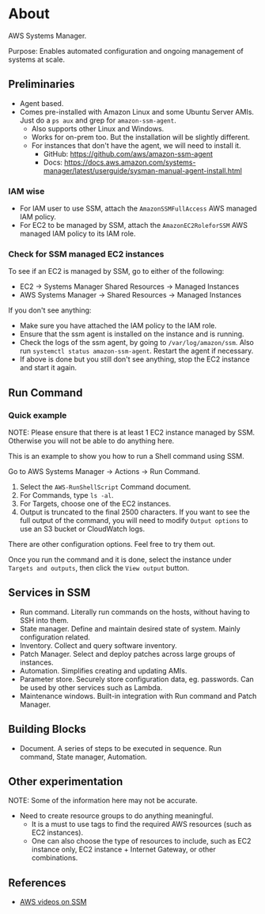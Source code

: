 # About

AWS Systems Manager.

Purpose: Enables automated configuration and ongoing management of systems at scale.

## Preliminaries

- Agent based.
- Comes pre-installed with Amazon Linux and some Ubuntu Server AMIs. Just do a `ps aux` and grep for `amazon-ssm-agent`.
  - Also supports other Linux and Windows.
  - Works for on-prem too. But the installation will be slightly different.
  - For instances that don't have the agent, we will need to install it.
    - GitHub: https://github.com/aws/amazon-ssm-agent
    - Docs: https://docs.aws.amazon.com/systems-manager/latest/userguide/sysman-manual-agent-install.html

### IAM wise

- For IAM user to use SSM, attach the `AmazonSSMFullAccess` AWS managed IAM policy.
- For EC2 to be managed by SSM, attach the `AmazonEC2RoleforSSM` AWS managed IAM policy to its IAM role.

### Check for SSM managed EC2 instances

To see if an EC2 is managed by SSM, go to either of the following:

- EC2 -> Systems Manager Shared Resources -> Managed Instances
- AWS Systems Manager -> Shared Resources -> Managed Instances

If you don't see anything:

- Make sure you have attached the IAM policy to the IAM role.
- Ensure that the ssm agent is installed on the instance and is running.
- Check the logs of the ssm agent, by going to `/var/log/amazon/ssm`. Also run `systemctl status amazon-ssm-agent`. Restart the agent if necessary.
- If above is done but you still don't see anything, stop the EC2 instance and start it again.


## Run Command

### Quick example

NOTE: Please ensure that there is at least 1 EC2 instance managed by SSM. Otherwise you will not be able to do anything here.

This is an example to show you how to run a Shell command using SSM.

Go to AWS Systems Manager -> Actions -> Run Command.

1. Select the `AWS-RunShellScript` Command document.
2. For Commands, type `ls -al`.
3. For Targets, choose one of the EC2 instances.
4. Output is truncated to the final 2500 characters. If you want to see the full output of the command, you will need to modify `Output options` to use an S3 bucket or CloudWatch logs.

There are other configuration options. Feel free to try them out.

Once you run the command and it is done, select the instance under `Targets and outputs`, then click the `View output` button.


## Services in SSM

- Run command. Literally run commands on the hosts, without having to SSH into them.
- State manager. Define and maintain desired state of system. Mainly configuration related.
- Inventory. Collect and query software inventory.
- Patch Manager. Select and deploy patches across large groups of instances.
- Automation. Simplifies creating and updating AMIs.
- Parameter store. Securely store configuration data, eg. passwords. Can be used by other services such as Lambda.
- Maintenance windows. Built-in integration with Run command and Patch Manager.


## Building Blocks

- Document. A series of steps to be executed in sequence. Run command, State manager, Automation.


## Other experimentation

NOTE: Some of the information here may not be accurate.

- Need to create resource groups to do anything meaningful.
  - It is a must to use tags to find the required AWS resources (such as EC2 instances).
  - One can also choose the type of resources to include, such as EC2 instance only, EC2 instance + Internet Gateway, or other combinations.

## References

- [AWS videos on SSM](https://www.youtube.com/watch?v=zwS8lssaY_k&list=PLhr1KZpdzukeH5jKyYi55ef9tEWAllypB&index=1)

